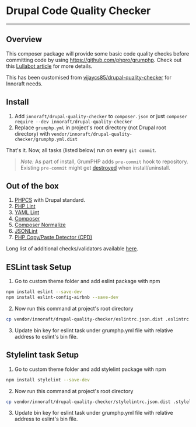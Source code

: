 # Drupal Code Quality Checker
---

## Overview

This composer package will provide some basic code quality checks before committing code by using https://github.com/phpro/grumphp. Check out this [Lullabot article](https://www.lullabot.com/articles/how-enforce-drupal-coding-standards-git) for more details.

This has been customised from [vijaycs85/drupal-quality-checker](https://packagist.org/packages/vijaycs85/drupal-quality-checker) for Innoraft needs.


## Install

1. Add `innoraft/drupal-quality-checker` to `composer.json` or
just `composer require --dev innoraft/drupal-quality-checker`
2. Replace `grumphp.yml` in project's root directory (not Drupal root directory)
with `vendor/innoraft/drupal-quality-checker/grumphp.yml.dist`

That's it. Now, all tasks (listed below) run on every `git commit`.

>*Note:* As part of install, GrumPHP adds `pre-commit` hook to repository. Existing `pre-commit` might get [destroyed](https://github.com/phpro/grumphp/issues/416) when install/uninstall.

## Out of the box

1. [PHPCS](https://github.com/squizlabs/PHP_CodeSniffer) with Drupal standard.
2. [PHP Lint](http://www.icosaedro.it/phplint/)
3. [YAML Lint](http://www.yamllint.com/)
4. [Composer](https://github.com/composer/composer)
5. [Composer Normalize](https://github.com/ergebnis/composer-normalize)
6. [JSONLint](https://jsonlint.com/)
7. [PHP Copy/Paste Detector (CPD)](https://github.com/sebastianbergmann/phpcpd)

Long list of additional checks/validators available [here](https://github.com/phpro/grumphp/blob/master/doc/tasks.md#tasks-1).

## ESLint task Setup

1. Go to custom theme folder and add eslint package with npm
```bash
npm install eslint --save-dev
npm install eslint-config-airbnb --save-dev
```

2. Now run this command at project's root directory
```bash
cp vendor/innoraft/drupal-quality-checker/eslintrc.json.dist .eslintrc.json
```
3. Update bin key for eslint task under grumphp.yml file with relative address to eslint's bin file.

## Stylelint task Setup

1. Go to custom theme folder and add stylelint package with npm
```bash
npm install stylelint --save-dev
```

2. Now run this command at project's root directory
```bash
cp vendor/innoraft/drupal-quality-checker/stylelintrc.json.dist .stylelintrc.json
```
3. Update bin key for eslint task under grumphp.yml file with relative address to eslint's bin file.